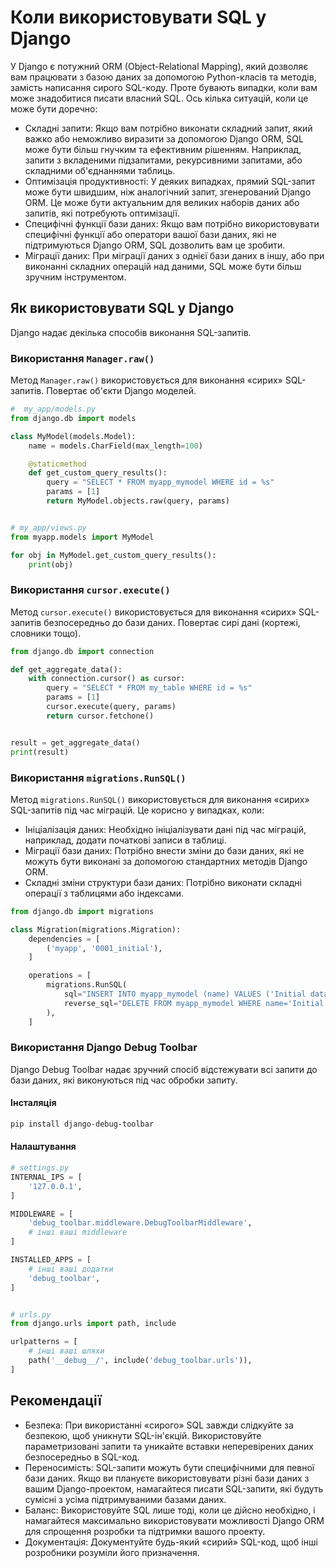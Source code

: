 # Коли використовувати SQL у Django

У Django є потужний ORM (Object-Relational Mapping), який дозволяє вам працювати з базою даних за допомогою Python-класів та методів, замість написання сирого SQL-коду. Проте бувають випадки, коли вам може знадобитися писати власний SQL. Ось кілька ситуацій, коли це може бути доречно:

-   Складні запити: Якщо вам потрібно виконати складний запит, який важко або неможливо виразити за допомогою Django ORM, SQL може бути більш гнучким та ефективним рішенням. Наприклад, запити з вкладеними підзапитами, рекурсивними запитами, або складними об'єднаннями таблиць.
-   Оптимізація продуктивності: У деяких випадках, прямий SQL-запит може бути швидшим, ніж аналогічний запит, згенерований Django ORM. Це може бути актуальним для великих наборів даних або запитів, які потребують оптимізації.
-   Специфічні функції бази даних: Якщо вам потрібно використовувати специфічні функції або оператори вашої бази даних, які не підтримуються Django ORM, SQL дозволить вам це зробити.
-   Міграції даних: При міграції даних з однієї бази даних в іншу, або при виконанні складних операцій над даними, SQL може бути більш зручним інструментом.

## Як використовувати SQL у Django

Django надає декілька способів виконання SQL-запитів.

### Використання `Manager.raw()`

Метод `Manager.raw()` використовується для виконання «сирих» SQL-запитів. Повертає об'єкти Django моделей.

```py
#  my_app/models.py
from django.db import models

class MyModel(models.Model):
    name = models.CharField(max_length=100)

    @staticmethod
    def get_custom_query_results():
        query = "SELECT * FROM myapp_mymodel WHERE id = %s"
        params = [1]
        return MyModel.objects.raw(query, params)


# my_app/views.py
from myapp.models import MyModel

for obj in MyModel.get_custom_query_results():
    print(obj)
```

### Використання `cursor.execute()`

Метод `cursor.execute()` використовується для виконання «сирих» SQL-запитів безпосередньо до бази даних. Повертає сирі дані (кортежі, словники тощо).

```py
from django.db import connection

def get_aggregate_data():
    with connection.cursor() as cursor:
        query = "SELECT * FROM my_table WHERE id = %s"
        params = [1]
        cursor.execute(query, params)
        return cursor.fetchone()


result = get_aggregate_data()
print(result)
```

### Використання `migrations.RunSQL()`

Метод `migrations.RunSQL()` використовується для виконання «сирих» SQL-запитів під час міграцій. Це корисно у випадках, коли:

-   Ініціалізація даних: Необхідно ініціалізувати дані під час міграцій, наприклад, додати початкові записи в таблиці.
-   Міграції бази даних: Потрібно внести зміни до бази даних, які не можуть бути виконані за допомогою стандартних методів Django ORM.
-   Складні зміни структури бази даних: Потрібно виконати складні операції з таблицями або індексами.

```py
from django.db import migrations

class Migration(migrations.Migration):
    dependencies = [
        ('myapp', '0001_initial'),
    ]

    operations = [
        migrations.RunSQL(
            sql="INSERT INTO myapp_mymodel (name) VALUES ('Initial data');",
            reverse_sql="DELETE FROM myapp_mymodel WHERE name='Initial data';"
        ),
    ]
```

### Використання Django Debug Toolbar

Django Debug Toolbar надає зручний спосіб відстежувати всі запити до бази даних, які виконуються під час обробки запиту.

#### Інсталяція

```sh
pip install django-debug-toolbar
```

#### Налаштування

```py
# settings.py
INTERNAL_IPS = [
    '127.0.0.1',
]

MIDDLEWARE = [
    'debug_toolbar.middleware.DebugToolbarMiddleware',
    # інші ваші middleware
]

INSTALLED_APPS = [
    # інші ваші додатки
    'debug_toolbar',
]


# urls.py
from django.urls import path, include

urlpatterns = [
    # інші ваші шляхи
    path('__debug__/', include('debug_toolbar.urls')),
]
```

## Рекомендації

-   Безпека: При використанні «сирого» SQL завжди слідкуйте за безпекою, щоб уникнути SQL-ін'єкцій. Використовуйте параметризовані запити та уникайте вставки неперевірених даних безпосередньо в SQL-код.
-   Переносимість: SQL-запити можуть бути специфічними для певної бази даних. Якщо ви плануєте використовувати різні бази даних з вашим Django-проектом, намагайтеся писати SQL-запити, які будуть сумісні з усіма підтримуваними базами даних.
-   Баланс: Використовуйте SQL лише тоді, коли це дійсно необхідно, і намагайтеся максимально використовувати можливості Django ORM для спрощення розробки та підтримки вашого проекту.
-   Документація: Документуйте будь-який «сирий» SQL-код, щоб інші розробники розуміли його призначення.
